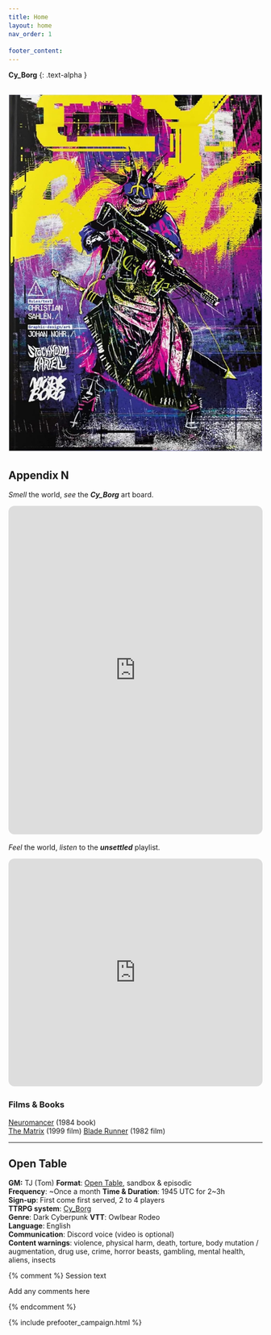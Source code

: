 ```yaml
---
title: Home
layout: home
nav_order: 1

footer_content:
---
```


**Cy_Borg**
{: .text-alpha }

![](imgs/Pasted%20image%2020250422153350.png)
---
## Appendix N

*Smell* the world, *see* the ***Cy_Borg*** art board.

<iframe style="border-radius:12px" src="https://petracoding.github.io/pinterest/board.html?link=tomjohnson1891/cy_borg/&hideHeader=1&hideFooter=1&transparent=1" width="100%" height="652" frameBorder="0" style="color-scheme: site" allowfullscreen=""></iframe>

*Feel* the world, *listen* to the ***unsettled*** playlist.

<iframe style="border-radius:12px" src="https://open.spotify.com/playlist/2sUxSAIZ3HIFs7Cjo9euON?si=827b530620e84900" width="100%" height="452" frameBorder="0" allowfullscreen="" allow="autoplay; clipboard-write; encrypted-media; fullscreen; picture-in-picture" loading="lazy"></iframe>

### Films & Books

[Neuromancer](https://en.wikipedia.org/wiki/Neuromancer) (1984 book)  
[The Matrix](https://www.imdb.com/title/tt0133093/) (1999 film)
[Blade Runner](https://www.imdb.com/title/tt0083658/) (1982 film)

---
## Open Table

**GM:** TJ (Tom)
**Format**: [Open Table](https://www.thearcanelibrary.com/blogs/shadowdark-blog/open-table-how-the-creators-of-d-d-ran-their-games?srsltid=AfmBOoqNYWIzVWFjQKEoyumD4NTcFvhdkiVGQgaluf5LKmkS3-ORyFI7), sandbox & episodic  
**Frequency**: ~Once a month
**Time & Duration**: 1945 UTC for 2~3h  
**Sign-up**: First come first served, 2 to 4 players  
**TTRPG system**: [Cy_Borg](https://freeleaguepublishing.com/games/cy_borg/)  
**Genre**: Dark Cyberpunk
**VTT**: Owlbear Rodeo  
**Language**: English  
**Communication**: Discord voice (video is optional)  
**Content warnings**: violence, physical harm, death, torture, body mutation / augmentation, drug use, crime, horror beasts, gambling, mental health, aliens, insects  


{% comment %} Session text

Add any comments here

{% endcomment %}

{% include prefooter_campaign.html %}
